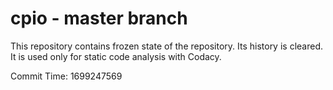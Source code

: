 # cpio - master branch

This repository contains frozen state of the repository.
Its history is cleared. It is used only for static code
analysis with Codacy.

Commit Time: 1699247569